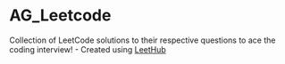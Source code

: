 # AG_Leetcode
Collection of LeetCode solutions to their respective questions to ace the coding interview! - Created using [LeetHub](https://github.com/QasimWani/LeetHub)

